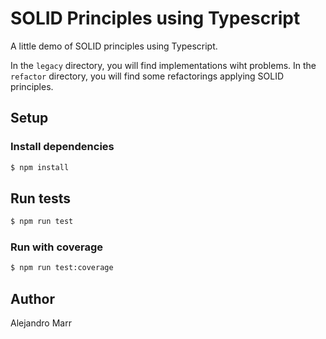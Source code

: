 # SOLID Principles using Typescript

A little demo of SOLID principles using Typescript.

In the `legacy` directory, you will find implementations wiht problems. In the `refactor` directory, you will find some refactorings applying SOLID principles.

## Setup

### Install dependencies

```bash
$ npm install
```

## Run tests

```bash
$ npm run test
```

### Run with coverage

```bash
$ npm run test:coverage
```

## Author

Alejandro Marr